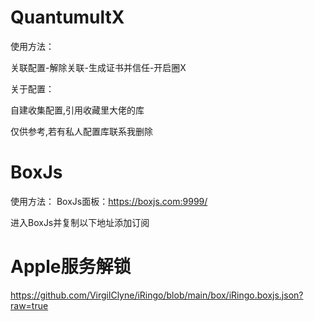 # QuantumultX
使用方法：

关联配置-解除关联-生成证书并信任-开启圈X

关于配置：

自建收集配置,引用收藏里大佬的库

仅供参考,若有私人配置库联系我删除

# BoxJs
使用方法：
BoxJs面板：https://boxjs.com:9999/

进入BoxJs并复制以下地址添加订阅

# Apple服务解锁
https://github.com/VirgilClyne/iRingo/blob/main/box/iRingo.boxjs.json?raw=true
